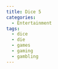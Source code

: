 ```yaml
---
title: Dice 5
categories:
  - Entertainment
tags:
  - dice
  - die
  - games
  - gaming
  - gambling
---
```

